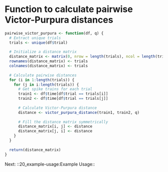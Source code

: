 # Function to calculate pairwise Victor-Purpura distances
``` R acc=vp_pairwise load_state=vp_distance save_state=vp_pairwise
pairwise_victor_purpura <- function(df, q) {
  # Extract unique trials
  trials <- unique(df$trial)
  
  # Initialize a distance matrix
  distance_matrix <- matrix(0, nrow = length(trials), ncol = length(trials))
  rownames(distance_matrix) <- trials
  colnames(distance_matrix) <- trials
  
  # Calculate pairwise distances
  for (i in 1:length(trials)) {
    for (j in i:length(trials)) {
      # Get spike trains for each trial
      train1 <- df$time[df$trial == trials[i]]
      train2 <- df$time[df$trial == trials[j]]
      
      # Calculate Victor-Purpura distance
      distance <- victor_purpura_distance(train1, train2, q)
      
      # Fill the distance matrix symmetrically
      distance_matrix[i, j] <- distance
      distance_matrix[j, i] <- distance
    }
  }
  
  return(distance_matrix)
}
```

Next: ::20_example-usage:Example Usage::
